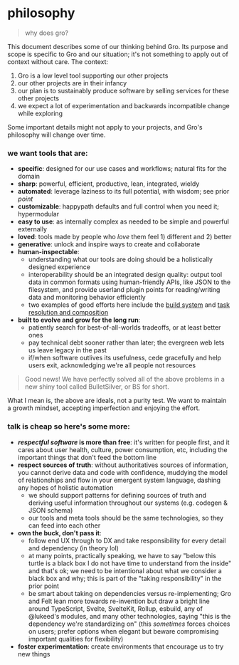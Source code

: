 # philosophy

> why does gro?

This document describes some of our thinking behind Gro.
Its purpose and scope is specific to Gro and our situation;
it's not something to apply out of context without care.
The context:

1. Gro is a low level tool supporting our other projects
2. our other projects are in their infancy
3. our plan is to sustainably produce software by selling services for these other projects
4. we expect a lot of experimentation and backwards incompatible change while exploring

Some important details might not apply to your projects,
and Gro's philosophy will change over time.

### we want tools that are:

- **specific**: designed for our use cases and workflows; natural fits for the domain
- **sharp**: powerful, efficient, productive, lean, integrated, wieldy
- **automated**: leverage laziness to its full potential, with wisdom; see prior _point_
- **customizable**: happypath defaults and full control when you need it; hypermodular
- **easy to use**: as internally complex as needed to be simple and powerful externally
- **loved**: tools made by people who _love_ them feel 1) different and 2) better
- **generative**: unlock and inspire ways to create and collaborate
- **human-inspectable**:
  - understanding what our tools are doing should be a holistically designed experience
  - interoperability should be an integrated design quality:
    output tool data in common formats using human-friendly APIs, like JSON to the filesystem,
    and provide userland plugin points for reading/writing data and monitoring behavior efficiently
  - two examples of good efforts here include the
    [build system](https://github.com/feltcoop/gro/blob/main/src/docs/dev.md)
    and [task resolution and composition](https://github.com/feltcoop/gro/tree/main/src/task)
- **built to evolve and grow for the long run**:
  - patiently search for best-of-all-worlds tradeoffs, or at least better ones
  - pay technical debt sooner rather than later; the evergreen web lets us leave legacy in the past
  - if/when software outlives its usefulness, cede gracefully and help users exit,
    acknowledging we're all people not resources

> Good news! We have perfectly solved all of the above problems
> in a new shiny tool called BulletSilver, or BS for short.

What I mean is, the above are ideals, not a purity test.
We want to maintain a growth mindset, accepting imperfection and enjoying the effort.

### talk is cheap so here's some more:

- **_respectful software_ is more than free**: it's written for people first,
  and it cares about user health, culture, power consumption, etc,
  including the important things that don't feed the bottom line
- **respect sources of truth**: without authoritatives sources of information,
  you cannot derive data and code with confidence,
  muddying the model of relationships and flow in your emergent system language,
  dashing any hopes of holistic automation
  - we should support patterns for defining sources of truth and
    deriving useful information throughout our systems (e.g. codegen & JSON schema)
  - our tools and meta tools should be the same technologies, so they can feed into each other
- **own the buck, don't pass it**:
  - follow end UX through to DX and take responsibility for every detail and dependency
    (in theory lol)
  - at many points, practically speaking, we have to say
    "below this turtle is a black box I do not have time to understand from the inside"
    and that's ok; we need to be intentional about what we consider a black box and why;
    this is part of the "taking responsibility" in the prior point
  - be smart about taking on dependencies versus re-implementing;
    Gro and Felt lean more towards re-invention but draw a bright line
    around TypeScript, Svelte, SvelteKit, Rollup, esbuild,
    any of @lukeed's modules, and many other technologies,
    saying "this is the dependency we're standardizing on"
    (this _sometimes_ forces choices on users;
    prefer options when elegant but beware compromising important qualities for flexibility)
- **foster experimentation**: create environments that encourage us to try new things
